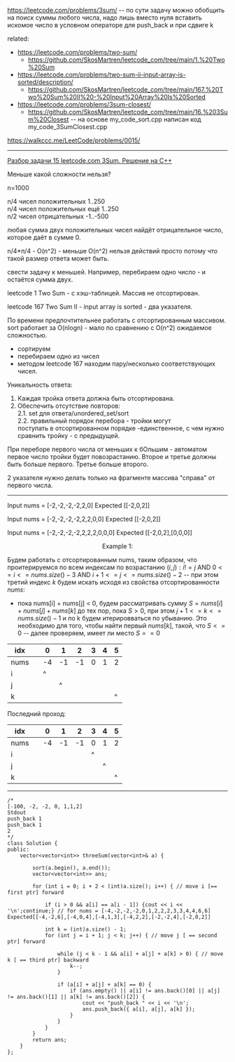 https://leetcode.com/problems/3sum/ -- по сути задачу можно обобщить на поиск суммы любого числа, надо лишь вместо нуля вставить искомое число в условном операторе для push_back и при сдвиге k

related: 
- https://leetcode.com/problems/two-sum/
  - https://github.com/SkosMartren/leetcode_com/tree/main/1.%20Two%20Sum
- https://leetcode.com/problems/two-sum-ii-input-array-is-sorted/description/
  - https://github.com/SkosMartren/leetcode_com/tree/main/167.%20Two%20Sum%20II%20-%20Input%20Array%20Is%20Sorted
- https://leetcode.com/problems/3sum-closest/
  - https://github.com/SkosMartren/leetcode_com/tree/main/16.%203Sum%20Closest -- на основе my_code_sort.cpp написан код my_code_3SumClosest.cpp

https://walkccc.me/LeetCode/problems/0015/

_______

[Разбор задачи 15 leetcode.com 3Sum. Решение на C++](https://www.youtube.com/watch?v=F3hwiKebyCw)

Меньше какой сложности нельзя? 

n=1000

n/4 чисел положительных 1..250  
n/4 чисел положительных ещё 1..250   
n/2 чисел отрицательных -1..-500

любая сумма двух положительных чисел найдёт отрицательное число, которое даёт в сумме 0.

n/4*п/4 - O(n^2) - меньше O(n^2) нельзя действий просто потому что такой размер ответа может быть.

свести задачу к меньшей. Например, перебираем одно число - и остаётся сумма двух.

leetcode 1 Two Sum - с хэш-таблицей. Массив не отсортирован.

leetcode 167 Two Sum II - input аггау is sorted - два указателя.

По времени предпочтительнее работать с отсортированным массивом.  
sort работает за O(nlogn) - мало по сравнению с O(n^2) ожидаемое сложностью.

- сортируем
- перебираем одно из чисел
- методом leetcode 167 находим пару/несколько соответствующих чисел.

Уникальность ответа:
1. Каждая тройка ответа должна быть отсортирована.
2. Обеспечить отсутствие повторов:  
2.1. set для ответа/unordered_set/sort  
2.2. правильный порядок перебора - тройки могут  
поступать в отсортированном порядке -единственное, с чем нужно сравнить тройку - с предыдущей.

При переборе первого числа от меньших к бОльшим - автоматом первое число тройки будет повозрастанию.
Второе и третье должны быть больше первого. Третье больше второго.

2 указателя нужно делать только на фрагменте массива "справа" от первого числа.

_______

Input nums = [-2,-2,-2,-2,2,0] Expected [[-2,0,2]]

Input nums = [-2,-2,-2,-2,2,2,0,0] Expected [[-2,0,2]]

Input nums = [-2,-2,-2,-2,2,2,2,0,0,0] Expected [[-2,0,2],[0,0,0]]


<p align="center">Example 1:</p>

Будем работать с отсортированным nums, таким образом, что проитерируемся по всем индексам по возрастанию $(i, j) : i != j$ AND $0 <= i <= nums.size() - 3$ AND $i + 1 <= j <= nums.size() - 2$ -- при этом третий индекс $k$ будем искать исходя из свойства отсортированности $nums$: 
- пока nums[i] + nums[j] < 0, будем рассматривать сумму $S = nums[i] + nums[j] + nums[k]$ до тех пор, пока $S > 0$, при этом $j + 1 <= k <= nums.size() - 1$ и по k будем итерировваться по убыванию. Это необходимо для того, чтобы найти первый $nums[k]$, такой, что $S <= 0$ -- далее проверяем, имеет ли место $S == 0$

| idx  	|   	| 0  	|  1 	|  2 	|  3	|  4	| 5 	|
|------	|---	|----	|----	|----	|---	|---	|---	|
| nums 	|   	| -4 	| -1 	| -1 	| 0 	| 1 	| 2 	|
| i    	|   	| ^  	|    	|    	|   	|   	|   	|
| j    	|   	|    	| ^  	|    	|   	|   	|   	|
| k    	|   	|    	|    	|    	|   	|   	| ^ 	|

Последний проход: 

| idx  	|   	| 0  	|  1 	|  2 	|  3	|  4	| 5 	|
|------	|---	|----	|----	|----	|---	|---	|---	|
| nums 	|   	| -4 	| -1 	| -1 	| 0 	| 1 	| 2 	|
| i    	|   	|    	|    	|    	| ^ 	|   	|   	|
| j    	|   	|    	|    	|    	|   	| ^ 	|   	|
| k    	|   	|    	|    	|    	|   	|   	| ^ 	|

__________
    /*
    [-100, -2, -2, 0, 1,1,2]
    Stdout
    push_back 1
    push_back 1
    2
    */
    class Solution {
    public:
        vector<vector<int>> threeSum(vector<int>& a) {
            
            sort(a.begin(), a.end());
            vector<vector<int>> ans;
                   
            for (int i = 0; i + 2 < (int)a.size(); i++) { // move i [== first ptr] forward
               
                if (i > 0 && a[i] == a[i - 1]) {cout << i << '\n';continue;} // for nums = [-4,-2,-2,-2,0,1,2,2,2,3,3,4,4,6,6] Expected[[-4,-2,6],[-4,0,4],[-4,1,3],[-4,2,2],[-2,-2,4],[-2,0,2]]
    
                int k = (int)a.size() - 1;
                for (int j = i + 1; j < k; j++) { // move j [ == second ptr] forward
    
                    while (j < k - 1 && a[i] + a[j] + a[k] > 0) { // move k [ == third ptr] backward
                        k--;
                    }
                    
                    if (a[i] + a[j] + a[k] == 0) {
                        if (ans.empty() || a[i] != ans.back()[0] || a[j] != ans.back()[1] || a[k] != ans.back()[2]) {
                            cout << "push_back " << i << '\n';
                            ans.push_back({ a[i], a[j], a[k] });
                        }
                    }
                }
            }
            return ans;
        }
    };

